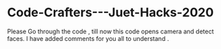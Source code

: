 # Code-Crafters---Juet-Hacks-2020

Please Go through the code , till now this code opens camera and detect faces.
I have added comments for you all to understand .

